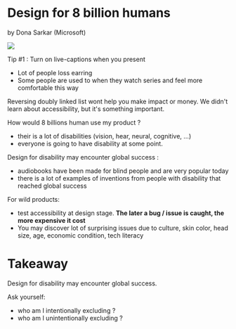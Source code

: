 # Design for 8 billion humans

by Dona Sarkar (Microsoft)

![](files/dona_sarkar.jpg)

Tip #1 : Turn on live-captions when you present
- Lot of people loss earring
- Some people are used to when they watch series and feel more comfortable this way

Reversing doubly linked list wont help you make impact or money. We didn't learn about accessibility, but it's something important.

How would 8 billions human use my product ?
- their is a lot of disabilities (vision, hear, neural, cognitive, …)
- everyone is going to have disability at some point.

Design for disability may encounter global success : 
- audiobooks have been made for blind people and are very popular today 
- there is a lot of examples of inventions from people with disability that reached global success

For wild products:
- test accessibility at design stage. **The later a bug / issue is caught, the more expensive it cost**
- You may discover lot of surprising issues due to culture, skin color, head size, age, economic condition, tech literacy

# Takeaway

Design for disability may encounter global success.

Ask yourself:
- who am I intentionally excluding ?
- who am I unintentionally excluding ?
